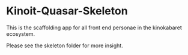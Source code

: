 # Kinoit-Quasar-Skeleton
This is the scaffolding app for all front end personae in the kinokabaret ecosystem.

Please see the skeleton folder for more insight.